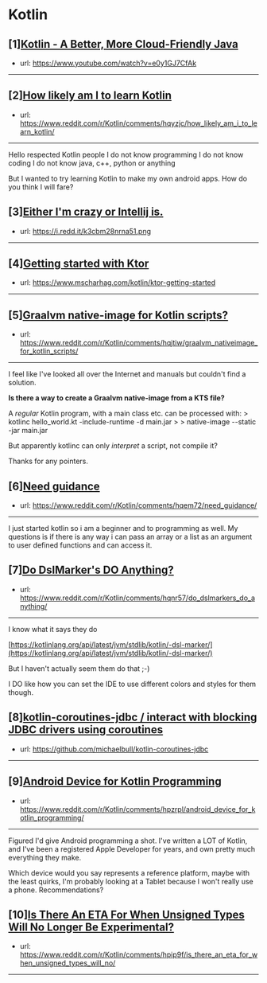 # Kotlin
## [1][Kotlin - A Better, More Cloud-Friendly Java](https://www.reddit.com/r/Kotlin/comments/hqx6fs/kotlin_a_better_more_cloudfriendly_java/)
- url: https://www.youtube.com/watch?v=e0y1GJ7CfAk
---

## [2][How likely am I to learn Kotlin](https://www.reddit.com/r/Kotlin/comments/hqyzjc/how_likely_am_i_to_learn_kotlin/)
- url: https://www.reddit.com/r/Kotlin/comments/hqyzjc/how_likely_am_i_to_learn_kotlin/
---
Hello respected Kotlin people
I do not know programming
I do not know coding
I do not know java, c++, python or anything

But I wanted to try learning Kotlin to make my own android apps. How do you think I will fare?
## [3][Either I'm crazy or Intellij is.](https://www.reddit.com/r/Kotlin/comments/hqjhrd/either_im_crazy_or_intellij_is/)
- url: https://i.redd.it/k3cbm28nrna51.png
---

## [4][Getting started with Ktor](https://www.reddit.com/r/Kotlin/comments/hqwhqz/getting_started_with_ktor/)
- url: https://www.mscharhag.com/kotlin/ktor-getting-started
---

## [5][Graalvm native-image for Kotlin scripts?](https://www.reddit.com/r/Kotlin/comments/hqjtiw/graalvm_nativeimage_for_kotlin_scripts/)
- url: https://www.reddit.com/r/Kotlin/comments/hqjtiw/graalvm_nativeimage_for_kotlin_scripts/
---
I feel like I've looked all over the Internet and manuals but couldn't find a solution.

**Is there a way to create a Graalvm native-image from a KTS file?**

A *regular* Kotlin program, with a main class etc. can be processed with:
&gt; kotlinc hello_world.kt -include-runtime -d main.jar
&gt; 
&gt; native-image --static -jar main.jar

But apparently kotlinc can only *interpret* a script, not compile it?

Thanks for any pointers.
## [6][Need guidance](https://www.reddit.com/r/Kotlin/comments/hqem72/need_guidance/)
- url: https://www.reddit.com/r/Kotlin/comments/hqem72/need_guidance/
---
I just started kotlin so i am a beginner and to programming as well. My questions is if there is any way i can pass an array or a list as an argument to user defined functions and can access it.
## [7][Do DslMarker's DO Anything?](https://www.reddit.com/r/Kotlin/comments/hqnr57/do_dslmarkers_do_anything/)
- url: https://www.reddit.com/r/Kotlin/comments/hqnr57/do_dslmarkers_do_anything/
---
I know what it says they do

[https://kotlinlang.org/api/latest/jvm/stdlib/kotlin/-dsl-marker/](https://kotlinlang.org/api/latest/jvm/stdlib/kotlin/-dsl-marker/)

But I haven't actually seem them do that ;-)

I DO like how you can set the IDE to use different colors and styles for them though.
## [8][kotlin-coroutines-jdbc / interact with blocking JDBC drivers using coroutines](https://www.reddit.com/r/Kotlin/comments/hpxiyn/kotlincoroutinesjdbc_interact_with_blocking_jdbc/)
- url: https://github.com/michaelbull/kotlin-coroutines-jdbc
---

## [9][Android Device for Kotlin Programming](https://www.reddit.com/r/Kotlin/comments/hpzrpl/android_device_for_kotlin_programming/)
- url: https://www.reddit.com/r/Kotlin/comments/hpzrpl/android_device_for_kotlin_programming/
---
Figured I'd give Android programming a shot. I've written a LOT of Kotlin, and I've been a registered Apple Developer for years, and own pretty much everything they make.

Which device would you say represents a reference platform, maybe with the least quirks, I'm probably looking at a Tablet because I won't really use a phone.  Recommendations?
## [10][Is There An ETA For When Unsigned Types Will No Longer Be Experimental?](https://www.reddit.com/r/Kotlin/comments/hpip9f/is_there_an_eta_for_when_unsigned_types_will_no/)
- url: https://www.reddit.com/r/Kotlin/comments/hpip9f/is_there_an_eta_for_when_unsigned_types_will_no/
---

